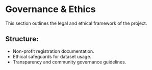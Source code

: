# Governance & Ethics
This section outlines the legal and ethical framework of the project.

## Structure:
- Non-profit registration documentation.
- Ethical safeguards for dataset usage.
- Transparency and community governance guidelines.

